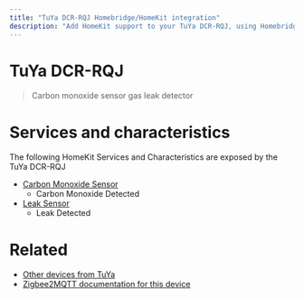 ```yaml
---
title: "TuYa DCR-RQJ Homebridge/HomeKit integration"
description: "Add HomeKit support to your TuYa DCR-RQJ, using Homebridge, Zigbee2MQTT and homebridge-z2m."
---
```

<!---
This file has been GENERATED using src/docgen/docgen.ts
DO NOT EDIT THIS FILE MANUALLY!
-->
# TuYa DCR-RQJ
> Carbon monoxide sensor gas leak detector


# Services and characteristics
The following HomeKit Services and Characteristics are exposed by
the TuYa DCR-RQJ

* [Carbon Monoxide Sensor](../../sensors.md)
  * Carbon Monoxide Detected
* [Leak Sensor](../../sensors.md)
  * Leak Detected


# Related
* [Other devices from TuYa](../index.md#tuya)
* [Zigbee2MQTT documentation for this device](https://www.zigbee2mqtt.io/devices/DCR-RQJ.html)